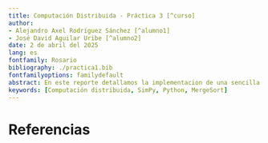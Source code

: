 ```yaml
---
title: Computación Distribuida - Práctica 3 [^curso]
author: 
- Alejandro Axel Rodríguez Sánchez [^alumno1]
- José David Aguilar Uribe [^alumno2]
date: 2 de abril del 2025
lang: es
fontfamily: Rosario
bibliography: ./practica1.bib
fontfamilyoptions: familydefault
abstract: En este reporte detallamos la implementacion de una sencilla simulación de un sistema distribuido síncrono con el propósito de resolver el algoritmo de ordenamiento *MergeSort*, usando Python3K y la biblioteca SimPy.
keywords: [Computación distribuida, SimPy, Python, MergeSort]
---
```




[^curso]: 2025-2, Grupo 7106. Profesor: Mauricio Riva Palacio Orozco. Ayudante: Adrián Felipe Fernández Romero. Ayudante de laboratorio: Daniel Michel Tavera.
[^alumno1]: [ahexo@ciencias.unam.mx](mailto:ahexo@ciencias.unam.mx) 
[^alumno2]: [jdu@ciencias.unam.mx](mailto:jdu@ciencias.unam.mx) 

# Referencias
